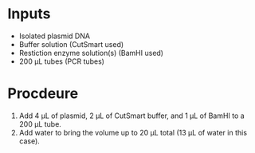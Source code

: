 # Inputs
* Isolated plasmid DNA
* Buffer solution (CutSmart used)
* Restiction enzyme solution(s) (BamHI used)
* 200 µL tubes (PCR tubes)

# Procdeure
1. Add 4 µL of plasmid, 2 µL of CutSmart buffer, and 1 µL of BamHI to a 200 µL tube.
2. Add water to bring the volume up to 20 µL total (13 µL of water in this case). 
